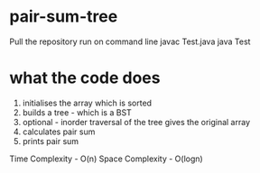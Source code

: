 # pair-sum-tree

Pull the repository run on command line
javac Test.java
java Test


# what the code does
1. initialises the array which is sorted
2. builds a tree - which is a BST
3. optional - inorder traversal of the tree gives the original array
4. calculates pair sum
5. prints pair sum

Time Complexity - O(n)
Space Complexity - O(logn)
